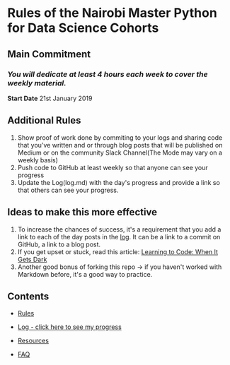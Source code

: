 # Rules of the Nairobi Master Python for Data Science Cohorts

## Main Commitment
### *You will dedicate at least 4 hours each week to cover the weekly material.*

**Start Date**
21st January 2019

## Additional Rules
1. Show proof of work done by commiting to your logs and sharing code that you've written and or through blog posts that will be published on Medium or on the community Slack Channel(The Mode may vary on a weekly basis)
2. Push code to GitHub at least weekly so that anyone can see your progress
3. Update the Log(log.md) with the day's progress and provide a link so that others can see your progress.

## Ideas to make this more effective
1. To increase the chances of success, it's a requirement that you add a link to each of the day posts in the [log](https://github.com/Python-4-DS/Cohort-1/blob/master/log.md). It can be a link to a commit on GitHub, a link to a blog post.
2. If you get upset or stuck, read this article: [Learning to Code: When It Gets Dark](https://medium.freecodecamp.org/learning-to-code-when-it-gets-dark-e485edfb58fd)
3. Another good bonus of forking this repo -> if you haven't worked with Markdown before, it's a good way to practice.

## Contents
* [Rules](https://github.com/Python-4-DS/Python4ds_cohort-1/blob/master/rules.md)

* [Log - click here to see my progress](https://github.com/Python-4-DS/Python4ds_cohort-1/blob/master/log.md)

* [Resources](https://github.com/Python-4-DS/Python4ds_cohort-1/blob/master/resources.md)

* [FAQ](https://github.com/Python-4-DS/Python4ds_cohort-1/blob/master/FAQ.md)




